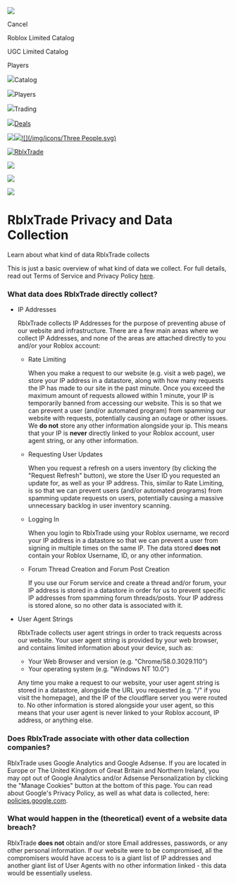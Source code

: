 ![](/img/icons/Search.svg)

Cancel

Roblox Limited Catalog

UGC Limited Catalog

Players

![](/img/icons/Shop.svg)Catalog

![](/img/icons/PlayerLookup_1.svg)Players

![](/img/icons/TradeADs.svg)Trading

[![](/img/icons/SellAmount.svg)Deals](https://rblx.trade/catalog/deals)

[![](/img/icons/Settings.svg)](https://rblx.trade/settings)[![](/img/icons/TradeBadges.svg)](https://rblx.trade/settings)[![](/img/icons/Three People.svg)](https://rblx.trade/settings)

[![RblxTrade](/img/logo-2022-05-16-v2.webp)](https://rblx.trade/)

![](/img/icons/Search.svg)

[![](/img/icons/Forums.svg)](https://rblx.trade/chat)

![](/img/icons/Menu.svg)

RblxTrade Privacy and Data Collection
=====================================

Learn about what kind of data RblxTrade collects

This is just a basic overview of what kind of data we collect. For full details, read out Terms of Service and Privacy Policy [here](https://rblx.trade/about/terms).

### What data does RblxTrade directly collect?

* IP Addresses
    
    RblxTrade collects IP Addresses for the purpose of preventing abuse of our website and infrastructure. There are a few main areas where we collect IP Addresses, and none of the areas are attached directly to you and/or your Roblox account:
    
    * Rate Limiting
        
        When you make a request to our website (e.g. visit a web page), we store your IP address in a datastore, along with how many requests the IP has made to our site in the past minute. Once you exceed the maximum amount of requests allowed within 1 minute, your IP is temporarily banned from accessing our website. This is so that we can prevent a user (and/or automated program) from spamming our website with requests, potentially causing an outage or other issues. We **do not** store any other information alongside your ip. This means that your IP is **never** directly linked to your Roblox account, user agent string, or any other information.
        
    * Requesting User Updates
        
        When you request a refresh on a users inventory (by clicking the "Request Refresh" button), we store the User ID you requested an update for, as well as your IP address. This, similar to Rate Limiting, is so that we can prevent users (and/or automated programs) from spamming update requests on users, potentially causing a massive unnecessary backlog in user inventory scanning.
        
    * Logging In
        
        When you login to RblxTrade using your Roblox username, we record your IP address in a datastore so that we can prevent a user from signing in multiple times on the same IP. The data stored **does not** contain your Roblox Username, ID, or any other information.
        
    * Forum Thread Creation and Forum Post Creation
        
        If you use our Forum service and create a thread and/or forum, your IP address is stored in a datastore in order for us to prevent specific IP addresses from spamming forum threads/posts. Your IP address is stored alone, so no other data is associated with it.
        
* User Agent Strings
    
    RblxTrade collects user agent strings in order to track requests across our website. Your user agent string is provided by your web browser, and contains limited information about your device, such as:
    
    * Your Web Browser and version (e.g. "Chrome/58.0.3029.110")
    * Your operating system (e.g. "Windows NT 10.0")
    
    Any time you make a request to our website, your user agent string is stored in a datastore, alongside the URL you requested (e.g. "/" if you visit the homepage), and the IP of the cloudflare server you were routed to. No other information is stored alongside your user agent, so this means that your user agent is never linked to your Roblox account, IP address, or anything else.
    

### Does RblxTrade associate with other data collection companies?

RblxTrade uses Google Analytics and Google Adsense. If you are located in Europe or The United Kingdom of Great Britain and Northern Ireland, you may opt out of Google Analytics and/or Adsense Personalization by clicking the "Manage Cookies" button at the bottom of this page. You can read about Google's Privacy Policy, as well as what data is collected, here: [policies.google.com](https://policies.google.com/?hl=en-US).

### What would happen in the (theoretical) event of a website data breach?

RblxTrade **does not** obtain and/or store Email addresses, passwords, or any other personal information. If our website were to be compromised, all the compromisers would have access to is a giant list of IP addresses and another giant list of User Agents with no other information linked - this data would be essentially useless.